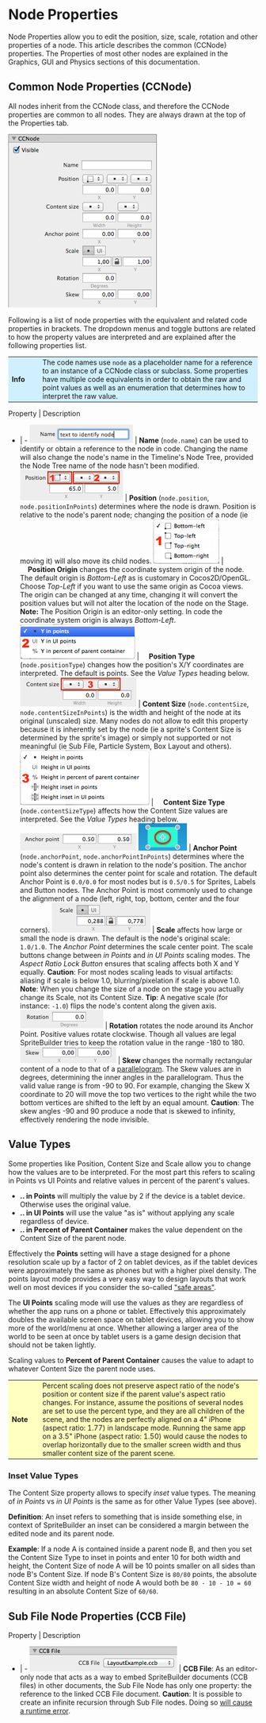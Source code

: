 # Node Properties

Node Properties allow you to edit the position, size, scale, rotation and other properties of a node. This article describes the common (CCNode) properties. The Properties of most other nodes are explained in the Graphics, GUI and Physics sections of this documentation.

## Common Node Properties (CCNode)

All nodes inherit from the CCNode class, and therefore the CCNode properties are common to all nodes. They are always drawn at the top of the Properties tab.

![CCNode Properties](node-properties-ccnode.png "CCNode Properties")

Following is a list of node properties with the equivalent and related code properties in brackets. The dropdown menus and toggle buttons are related to how the property values are interpreted and are explained after the following properties list.

<table border="0"><tr><td width="48px" bgcolor="#d0f0ff"><strong>Info</strong></td><td bgcolor="#d0f0ff">
The code names use <code>node</code> as a placeholder name for a reference to an instance of a CCNode class or subclass. Some properties have multiple code equivalents in order to obtain the raw and point values as well as an enumeration that determines how to interpret the raw value.
</td></tr></table>

<p/>

Property | Description
- | -
![](node-properties-ccnode-name.png "Name property") | **Name** (`node.name`) can be used to identify or obtain a reference to the node in code. Changing the name will also change the node's name in the Timeline's Node Tree, provided the Node Tree name of the node hasn't been modified.<br/>
![](node-properties-ccnode-position-modifiers.png "Position property with origin and position types") | **Position** (`node.position`, `node.positionInPoints`) determines where the node is drawn. Position is relative to the node's parent node; changing the position of a node (ie moving it) will also move its child nodes.
![](node-properties-ccnode-position-modifiers-origin.png "Position Origin") | &nbsp;&nbsp;&nbsp;&nbsp;**Position Origin** changes the coordinate system origin of the node. The default origin is *Bottom-Left* as is customary in Cocos2D/OpenGL. Choose *Top-Left* if you want to use the same origin as Cocoa views. The origin can be changed at any time, changing it will convert the position values but will not alter the location of the node on the Stage. **Note:** The Position Origin is an editor-only setting. In code the coordinate system origin is always *Bottom-Left*.
![](node-properties-ccnode-position-modifiers-type.png "Position Type") | &nbsp;&nbsp;&nbsp;&nbsp;**Position Type** (`node.positionType`) changes how the position's X/Y coordinates are interpreted. The default is points. See the *Value Types* heading below.
![](node-properties-ccnode-contentsize-modifiers.png "Content Size with modifiers") | **Content Size** (`node.contentSize`, `node.contentSizeInPoints`) is the width and height of the node at its original (unscaled) size. Many nodes do not allow to edit this property because it is inherently set by the node (ie a sprite's Content Size is determined by the sprite's image) or simply not supported or not meaningful (ie Sub File, Particle System, Box Layout and others).
![](node-properties-ccnode-contentsize-modifiers-type.png "Content Size types") | &nbsp;&nbsp;&nbsp;&nbsp;**Content Size Type** (`node.contentSizeType`) affects how the Content Size values are interpreted. See the *Value Types* heading below.
![](node-properties-ccnode-anchorpoint.png "Anchor Point property") ![](node-properties-ccnode-anchorpoint-handle.png "Anchor Point selection handle") | **Anchor Point** (`node.anchorPoint`, `node.anchorPointInPoints`) determines where the node's content is drawn in relation to the node's position. The anchor point also determines the center point for scale and rotation. The default Anchor Point is `0.0/0.0` for most nodes but is `0.5/0.5` for Sprites, Labels and Button nodes. The Anchor Point is most commonly used to change the alignment of a node (left, right, top, bottom, center and the four corners).
![](node-properties-ccnode-scale.png "Scale property with Points/UI Points toggle and Lock button") | **Scale** affects how large or small the node is drawn. The default is the node's original scale: `1.0/1.0`. The *Anchor Point* determines the scale center point. The scale buttons change between *in Points* and *in UI Points* scaling modes. The *Aspect Ratio Lock Button* ensures that scaling affects both X and Y equally. **Caution**: For most nodes scaling leads to visual artifacts: aliasing if scale is below 1.0, blurring/pixelation if scale is above 1.0. **Note**: When you change the size of a node on the stage you actually change its Scale, not its Content Size. **Tip**: A negative scale (for instance: `-1.0`) flips the node's content along the given axis.
![](node-properties-ccnode-rotation.png "Rotation property") | **Rotation** rotates the node around its Anchor Point. Positive values rotate clockwise. Though all values are legal SpriteBuilder tries to keep the rotation value in the range -180 to 180.
![](node-properties-ccnode-skew.png "Skew property") | **Skew** changes the normally rectangular content of a node to that of a [parallelogram](http://en.wikipedia.org/wiki/Parallelogram). The Skew values are in degrees, determining the inner angles in the parallelogram. Thus the valid value range is from -90 to 90.  For example, changing the Skew X coordinate to 20 will move the top two vertices to the right while the two bottom vertices are shifted to the left by an equal amount. **Caution**: The skew angles -90 and 90 produce a node that is skewed to infinity, effectively rendering the node invisible.

## Value Types

Some properties like Position, Content Size and Scale allow you to change how the values are to be interpreted. For the most part this refers to scaling in Points vs UI Points and relative values in percent of the parent's values.

- **.. in Points** will multiply the value by 2 if the device is a tablet device. Otherwise uses the original value.
- **.. in UI Points** will use the value "as is" without applying any scale regardless of device.
- **.. in Percent of Parent Container** makes the value dependent on the Content Size of the parent node.

Effectively the **Points** setting will have a stage designed for a phone resolution scale up by a factor of 2 on tablet devices, as if the tablet devices were approximately the same as phones but with a higher pixel density. The points layout mode provides a very easy way to design layouts that work well on most devices if you consider the so-called ["safe areas"](http://en.wikipedia.org/wiki/Safe_area_(television)).

The **UI Points** scaling mode will use the values as they are regardless of whether the app runs on a phone or tablet. Effectively this approximately doubles the available screen space on tablet devices, allowing you to show more of the world/menu at once. Whether allowing a larger area of the world to be seen at once by tablet users is a game design decision that should not be taken lightly.

Scaling values to **Percent of Parent Container** causes the value to adapt to whatever Content Size the parent node uses.

<table border="0"><tr><td width="48px" bgcolor="#ffffc0"><strong>Note</strong></td><td bgcolor="#ffffc0">
Percent scaling does not preserve aspect ratio of the node's position or content size if the parent value's aspect ratio changes. For instance, assume the positions of several nodes are set to use the percent type, and they are all children of the scene, and the nodes are perfectly aligned on a 4" iPhone (aspect ratio: 1.77) in landscape mode. Running the same app on a 3.5" iPhone (aspect ratio: 1.50) would cause the nodes to overlap horizontally due to the smaller screen width and thus smaller content size of the parent scene.
</td></tr></table>

### Inset Value Types

The Content Size property allows to specify *inset* value types. The meaning of *in Points* vs *in UI Points* is the same as for other Value Types (see above).

**Definition**: An inset refers to something that is inside something else, in context of SpriteBuilder an inset can be considered a margin between the edited node and its parent node.

**Example**: If a node A is contained inside a parent node B, and then you set the Content Size Type to inset in points and enter 10 for both width and height, the Content Size of node A will be 10 points smaller on all sides than node B's Content Size. If node B's Content Size is `80/80` points, the absolute Content Size width and height of node A would both be `80 - 10 - 10 = 60` resulting in an absolute Content Size of `60/60`.

## Sub File Node Properties (CCB File)

Property | Description
- | -
![](node-properties-ccbfile.png "Sub File properties") | **CCB File**: As an editor-only node that acts as a way to embed SpriteBuilder documents (CCB files) in other documents, the Sub File Node has only one property: the reference to the linked CCB File document. **Caution**: It is possible to create an infinite recursion through Sub File nodes. Doing so [will cause a runtime error](https://github.com/spritebuilder/SpriteBuilder/issues/761).

